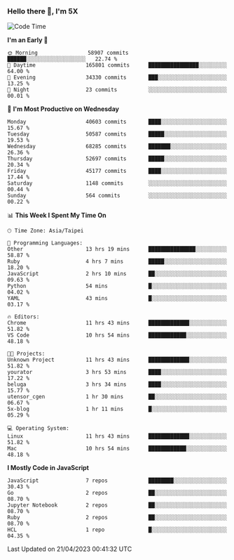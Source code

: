 ### Hello there 👋, I'm 5X

<!--
**jack482653/jack482653** is a ✨ _special_ ✨ repository because its `README.md` (this file) appears on your GitHub profile.

Here are some ideas to get you started:

- 🔭 I’m currently working on ...
- 🌱 I’m currently learning ...
- 👯 I’m looking to collaborate on ...
- 🤔 I’m looking for help with ...
- 💬 Ask me about ...
- 📫 How to reach me: ...
- 😄 Pronouns: ...
- ⚡ Fun fact: ...
-->

<!--START_SECTION:waka-->
![Code Time](http://img.shields.io/badge/Code%20Time-77%20hrs%2020%20mins-blue)

**I'm an Early 🐤** 

```text
🌞 Morning                58907 commits       ██████░░░░░░░░░░░░░░░░░░░   22.74 % 
🌆 Daytime                165801 commits      ████████████████░░░░░░░░░   64.00 % 
🌃 Evening                34330 commits       ███░░░░░░░░░░░░░░░░░░░░░░   13.25 % 
🌙 Night                  23 commits          ░░░░░░░░░░░░░░░░░░░░░░░░░   00.01 % 
```
📅 **I'm Most Productive on Wednesday** 

```text
Monday                   40603 commits       ████░░░░░░░░░░░░░░░░░░░░░   15.67 % 
Tuesday                  50587 commits       █████░░░░░░░░░░░░░░░░░░░░   19.53 % 
Wednesday                68285 commits       ███████░░░░░░░░░░░░░░░░░░   26.36 % 
Thursday                 52697 commits       █████░░░░░░░░░░░░░░░░░░░░   20.34 % 
Friday                   45177 commits       ████░░░░░░░░░░░░░░░░░░░░░   17.44 % 
Saturday                 1148 commits        ░░░░░░░░░░░░░░░░░░░░░░░░░   00.44 % 
Sunday                   564 commits         ░░░░░░░░░░░░░░░░░░░░░░░░░   00.22 % 
```


📊 **This Week I Spent My Time On** 

```text
🕑︎ Time Zone: Asia/Taipei

💬 Programming Languages: 
Other                    13 hrs 19 mins      ███████████████░░░░░░░░░░   58.87 % 
Ruby                     4 hrs 7 mins        █████░░░░░░░░░░░░░░░░░░░░   18.20 % 
JavaScript               2 hrs 10 mins       ██░░░░░░░░░░░░░░░░░░░░░░░   09.63 % 
Python                   54 mins             █░░░░░░░░░░░░░░░░░░░░░░░░   04.02 % 
YAML                     43 mins             █░░░░░░░░░░░░░░░░░░░░░░░░   03.17 % 

🔥 Editors: 
Chrome                   11 hrs 43 mins      █████████████░░░░░░░░░░░░   51.82 % 
VS Code                  10 hrs 54 mins      ████████████░░░░░░░░░░░░░   48.18 % 

🐱‍💻 Projects: 
Unknown Project          11 hrs 43 mins      █████████████░░░░░░░░░░░░   51.82 % 
yourator                 3 hrs 53 mins       ████░░░░░░░░░░░░░░░░░░░░░   17.22 % 
beluga                   3 hrs 34 mins       ████░░░░░░░░░░░░░░░░░░░░░   15.77 % 
utensor_cgen             1 hr 30 mins        ██░░░░░░░░░░░░░░░░░░░░░░░   06.67 % 
5x-blog                  1 hr 11 mins        █░░░░░░░░░░░░░░░░░░░░░░░░   05.29 % 

💻 Operating System: 
Linux                    11 hrs 43 mins      █████████████░░░░░░░░░░░░   51.82 % 
Mac                      10 hrs 54 mins      ████████████░░░░░░░░░░░░░   48.18 % 
```

**I Mostly Code in JavaScript** 

```text
JavaScript               7 repos             ████████░░░░░░░░░░░░░░░░░   30.43 % 
Go                       2 repos             ██░░░░░░░░░░░░░░░░░░░░░░░   08.70 % 
Jupyter Notebook         2 repos             ██░░░░░░░░░░░░░░░░░░░░░░░   08.70 % 
Ruby                     2 repos             ██░░░░░░░░░░░░░░░░░░░░░░░   08.70 % 
HCL                      1 repo              █░░░░░░░░░░░░░░░░░░░░░░░░   04.35 % 
```




 Last Updated on 21/04/2023 00:41:32 UTC
<!--END_SECTION:waka-->
